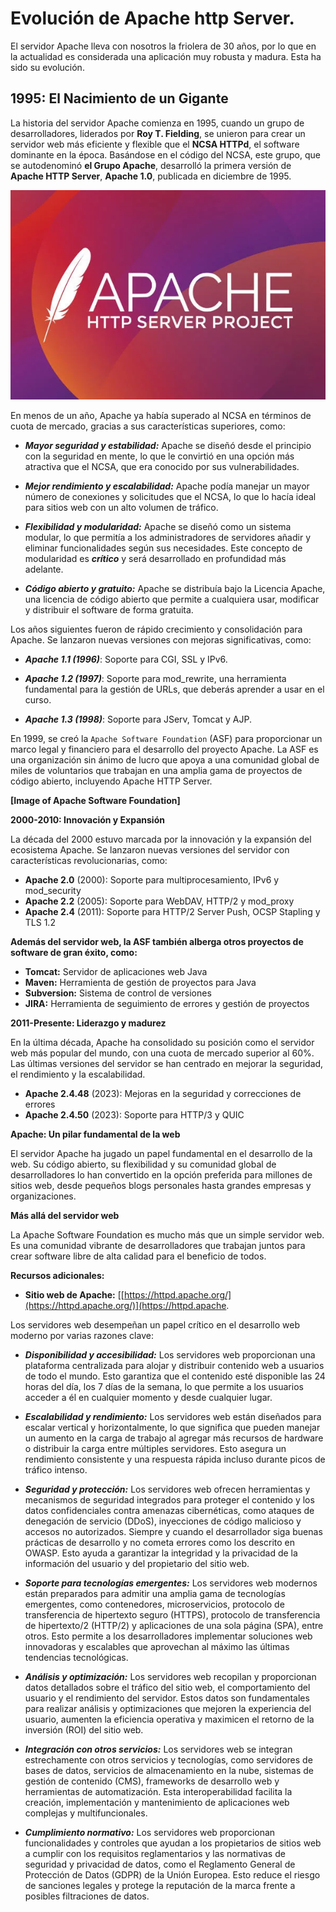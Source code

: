 # Evolución de Apache http Server.

El servidor Apache lleva con nosotros la friolera de 30 años, por lo que en la actualidad es considerada una aplicación muy robusta y madura. Esta ha sido su evolución.

## 1995: El Nacimiento de un Gigante

La historia del servidor Apache comienza en 1995, cuando un grupo de desarrolladores, liderados por **Roy T. Fielding**, se unieron para crear un servidor web más eficiente y flexible que el **NCSA HTTPd**, el software dominante en la época. Basándose en el código del NCSA, este grupo, que se autodenominó **el Grupo Apache**, desarrolló la primera versión de **Apache HTTP Server**, **Apache 1.0**, publicada en diciembre de 1995.

![Logo Apache](../img/10/202403211248.png)

En menos de un año, Apache ya había superado al NCSA en términos de cuota de mercado, gracias a sus características superiores, como:

* ***Mayor seguridad y estabilidad:*** Apache se diseñó desde el principio con la seguridad en mente, lo que le convirtió en una opción más atractiva que el NCSA, que era conocido por sus vulnerabilidades.

* ***Mejor rendimiento y escalabilidad:*** Apache podía manejar un mayor número de conexiones y solicitudes que el NCSA, lo que lo hacía ideal para sitios web con un alto volumen de tráfico.

* ***Flexibilidad y modularidad:*** Apache se diseñó como un sistema modular, lo que permitía a los administradores de servidores añadir y eliminar funcionalidades según sus necesidades. Este concepto de modularidad es ***crítico*** y será desarrollado en profundidad más adelante.

* ***Código abierto y gratuito:*** Apache se distribuía bajo la Licencia Apache, una licencia de código abierto que permite a cualquiera usar, modificar y distribuir el software de forma gratuita.

Los años siguientes fueron de rápido crecimiento y consolidación para Apache. Se lanzaron nuevas versiones con mejoras significativas, como:

* ***Apache 1.1 (1996)***: Soporte para CGI, SSL y IPv6.

* ***Apache 1.2 (1997)***: Soporte para mod_rewrite, una herramienta fundamental para la gestión de URLs, que deberás aprender a usar en el curso.
* ***Apache 1.3 (1998)***: Soporte para JServ, Tomcat y AJP.

En 1999, se creó la `Apache Software Foundation` (ASF) para proporcionar un marco legal y financiero para el desarrollo del proyecto Apache. La ASF es una organización sin ánimo de lucro que apoya a una comunidad global de miles de voluntarios que trabajan en una amplia gama de proyectos de código abierto, incluyendo Apache HTTP Server.

**[Image of Apache Software Foundation]**

**2000-2010: Innovación y Expansión**

La década del 2000 estuvo marcada por la innovación y la expansión del ecosistema Apache. Se lanzaron nuevas versiones del servidor con características revolucionarias, como:

* **Apache 2.0** (2000): Soporte para multiprocesamiento, IPv6 y mod_security
* **Apache 2.2** (2005): Soporte para WebDAV, HTTP/2 y mod_proxy
* **Apache 2.4** (2011): Soporte para HTTP/2 Server Push, OCSP Stapling y TLS 1.2

**Además del servidor web, la ASF también alberga otros proyectos de software de gran éxito, como:**

* **Tomcat:** Servidor de aplicaciones web Java
* **Maven:** Herramienta de gestión de proyectos para Java
* **Subversion:** Sistema de control de versiones
* **JIRA:** Herramienta de seguimiento de errores y gestión de proyectos

**2011-Presente: Liderazgo y madurez**

En la última década, Apache ha consolidado su posición como el servidor web más popular del mundo, con una cuota de mercado superior al 60%. Las últimas versiones del servidor se han centrado en mejorar la seguridad, el rendimiento y la escalabilidad.

* **Apache 2.4.48** (2023): Mejoras en la seguridad y correcciones de errores
* **Apache 2.4.50** (2023): Soporte para HTTP/3 y QUIC

**Apache: Un pilar fundamental de la web**

El servidor Apache ha jugado un papel fundamental en el desarrollo de la web. Su código abierto, su flexibilidad y su comunidad global de desarrolladores lo han convertido en la opción preferida para millones de sitios web, desde pequeños blogs personales hasta grandes empresas y organizaciones.

**Más allá del servidor web**

La Apache Software Foundation es mucho más que un simple servidor web. Es una comunidad vibrante de desarrolladores que trabajan juntos para crear software libre de alta calidad para el beneficio de todos.

**Recursos adicionales:**

* **Sitio web de Apache:** [[https://httpd.apache.org/](https://httpd.apache.org/)](https://httpd.apache.





Los servidores web desempeñan un papel crítico en el desarrollo web moderno por varias razones clave:

* ***Disponibilidad y accesibilidad:*** Los servidores web proporcionan una plataforma centralizada para alojar y distribuir contenido web a usuarios de todo el mundo. Esto garantiza que el contenido esté disponible las 24 horas del día, los 7 días de la semana, lo que permite a los usuarios acceder a él en cualquier momento y desde cualquier lugar.

* ***Escalabilidad y rendimiento:*** Los servidores web están diseñados para escalar vertical y horizontalmente, lo que significa que pueden manejar un aumento en la carga de trabajo al agregar más recursos de hardware o distribuir la carga entre múltiples servidores. Esto asegura un rendimiento consistente y una respuesta rápida incluso durante picos de tráfico intenso.

* ***Seguridad y protección:*** Los servidores web ofrecen herramientas y mecanismos de seguridad integrados para proteger el contenido y los datos confidenciales contra amenazas cibernéticas, como ataques de denegación de servicio (DDoS), inyecciones de código malicioso y accesos no autorizados. Siempre y cuando el desarrollador siga buenas prácticas de desarrollo y no cometa errores como los descrito en OWASP. Esto ayuda a garantizar la integridad y la privacidad de la información del usuario y del propietario del sitio web.

* ***Soporte para tecnologías emergentes:*** Los servidores web modernos están preparados para admitir una amplia gama de tecnologías emergentes, como contenedores, microservicios, protocolo de transferencia de hipertexto seguro (HTTPS), protocolo de transferencia de hipertexto/2 (HTTP/2) y aplicaciones de una sola página (SPA), entre otros. Esto permite a los desarrolladores implementar soluciones web innovadoras y escalables que aprovechan al máximo las últimas tendencias tecnológicas.

* ***Análisis y optimización:*** Los servidores web recopilan y proporcionan datos detallados sobre el tráfico del sitio web, el comportamiento del usuario y el rendimiento del servidor. Estos datos son fundamentales para realizar análisis y optimizaciones que mejoren la experiencia del usuario, aumenten la eficiencia operativa y maximicen el retorno de la inversión (ROI) del sitio web.

* ***Integración con otros servicios:*** Los servidores web se integran estrechamente con otros servicios y tecnologías, como servidores de bases de datos, servicios de almacenamiento en la nube, sistemas de gestión de contenido (CMS), frameworks de desarrollo web y herramientas de automatización. Esta interoperabilidad facilita la creación, implementación y mantenimiento de aplicaciones web complejas y multifuncionales.

* ***Cumplimiento normativo:*** Los servidores web proporcionan funcionalidades y controles que ayudan a los propietarios de sitios web a cumplir con los requisitos reglamentarios y las normativas de seguridad y privacidad de datos, como el Reglamento General de Protección de Datos (GDPR) de la Unión Europea. Esto reduce el riesgo de sanciones legales y protege la reputación de la marca frente a posibles filtraciones de datos.

